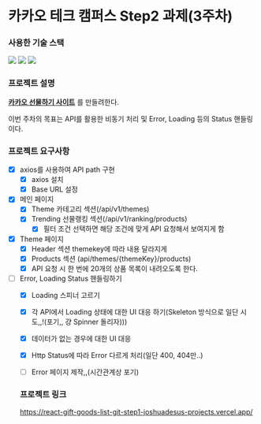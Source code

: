 # 카카오 테크 캠퍼스 Step2 과제(3주차)
###  사용한 기술 스택
<img src="https://img.shields.io/badge/TypeScript-3178C6?style=for-the-badge&logo=TypeScript&logoColor=white">
<img src="https://img.shields.io/badge/React-61DAFB?style=for-the-badge&logo=React&logoColor=black">
<img src="https://img.shields.io/badge/Git-F05032?style=for-the-badge&logo=Git&logoColor=white">
</br>

### 프로젝트 설명
**[카카오 선물하기 사이트](https://gift.kakao.com/home)** 를 만들려한다.

이번 주차의 목표는 API를 활용한 비동기 처리 및 Error, Loading 등의 Status 핸들링이다.


### 프로젝트 요구사항
- [X] axios를 사용하여 API path 구현
  - [X] axios 설치
  - [X] Base URL 설정
- [X] 메인 페이지 
  - [X] Theme 카테고리 섹션(/api/v1/themes)
  - [X] Trending 선물랭킹 섹션(/api/v1/ranking/products)
    - [X] 필터 조건 선택하면 해당 조건에 맞게 API 요청해서 보여지게 함
- [X] Theme 페이지
  - [X] Header 섹션 themekey에 따라 내용 달라지게
  - [X] Products 섹션 (api/themes/{themeKey}/products)
  - [X] API 요청 시 한 번에 20개의 상품 목록이 내려오도록 한다.
- [ ] Error, Loading Status 핸들링하기
  - [X] Loading 스피너 고르기
  - [X] 각 API에서 Loading 상태에 대한 UI 대응 하기(Skeleton 방식으로 일단 시도,,!(포기,, 걍 Spinner 돌리자)))
  - [X] 데이터가 없는 경우에 대한 UI 대응
  - [X] Http Status에 따라 Error 다르게 처리(일단 400, 404만..)
  - [ ] Error 페이지 제작,,(시간관계상 포기)


  ### 프로젝트 링크
  https://react-gift-goods-list-git-step1-joshuadesus-projects.vercel.app/